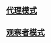 ## [代理模式](https://github.com/whyalwaysmea/LearningNotes/blob/master/Design%20pattern/%E4%BB%A3%E7%90%86%E6%A8%A1%E5%BC%8F.md)


## [观察者模式](http://www.jianshu.com/p/dc22f292476e)
